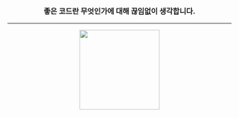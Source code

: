 <!--  <div align=center>
  
  ### 📌Social📌 
  <div>
    
  <a href="https://velog.io/@plz_no_anr"><img src="https://img.shields.io/badge/-Velog-%2320C997?style=flat-square&logo=Velog&logoColor=white&link=https://velog.io/@plz_no_anr"/></a>
  <a href="https://www.instagram.com/plz_no_anr/" target="_blank"><img src="https://img.shields.io/badge/Instagram-E4405F?style=flat-square&logo=Instagram&logoColor=white&link=https://www.instagram.com/plz_no_anr"/></a>
[![Gmail Badge](https://img.shields.io/badge/Gmail-d14836?style=flat-square&logo=Gmail&logoColor=white&link=mailto:psg4699xxx@gmail.com)](mailto:psg4699xxx@gmail.com)
  </div>
  </div>
  
  --- -->
  
  <h3 align=center>
  좋은 코드란 무엇인가에 대해 끊임없이 생각합니다.
 </h3>
 
---

 <div align=center>
  <p align="center">
<img height="180em" src="https://github-readme-stats.vercel.app/api?username=plz-no-anr&count_private=true&show_icons=true" align = "center"/>
<!-- <img height="180em" src="https://github-readme-stats.vercel.app/api/top-langs/?username=plz-no-anr&layout=compact" align = "center"/> -->
</p>
   </div>

